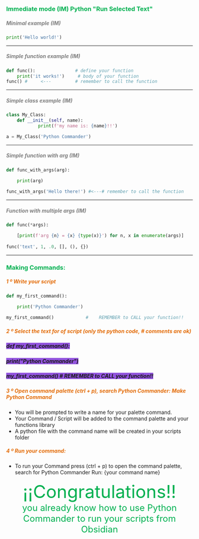 ### <font color="#00b050">Immediate mode (IM) Python "Run Selected Text"</font>
##### <font color="#7f7f7f">Minimal example (IM)</font>
```python
print('Hello world!')
```

___
##### <font color="#7f7f7f">Simple function example (IM)</font>
```python
def func():               # define your function 
	print('it works!')     # body of your function
func() #     <---         # remember to call the function
```

___
##### <font color="#7f7f7f">Simple class example (IM)</font>
```python
class My_Class:
	def __init__(self, name):
			print(f'my name is: {name}!!')

a = My_Class('Python Commander')
```

______________________________________________________________
##### <font color="#7f7f7f">Simple function with arg (IM)</font>
```python
def func_with_args(arg):

	print(arg)
	
func_with_args('Hello there!') #<---# remember to call the function
```

_____________________________________________________________
##### <font color="#7f7f7f">Function with multiple args (IM)</font>
```python
def func(*args):

	[print(f'arg {n} = {x} {type(x)}') for n, x in enumerate(args)]
	
func('text', 1, .0, [], (), {})	
```

___

### <font color="#00b050">Making Commands: </font>

##### <font color="#e36c09">1 º Write your script</font>
```python
def my_first_command():

	print('Python Commander')
	
my_first_command()            #    REMEMBER to CALL your function!!
```

##### <font color="#e36c09">2 º Select the text for of script (only the python code, # comments are ok) </font>
##### <span style="background:#9254de">def my_first_command():</span>

##### <span style="background:#9254de">		print("Python Commander")</span>

##### <span style="background:#9254de">my_first_command() #    REMEMBER to CALL your function!! </span>

##### <font color="#e36c09">3 º Open command palette (ctrl + p),  search Python Commander: Make Python Command</font>
- You will be prompted to write a name for your palette command. 
- Your Command / Script will be added to the command palette and your functions library
- A python file with the command name will be created in your scripts folder  

##### <font color="#e36c09">4 º Run your command: </font>
- To run your Command press (ctrl + p) to open the command palette, search for Python Commander Run: {your command name}

<font color="#00b050"><center><font size="8">  ¡¡Congratulations!! </font></center></font>
<font color="#00b050"><center><font size="5">you already know how to use Python Commander to run your scripts from Obsidian</font></center></font>
